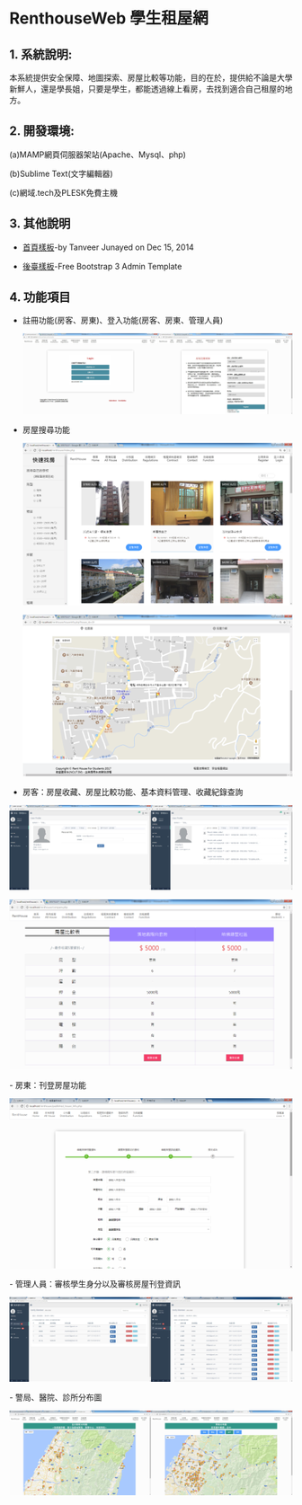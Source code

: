 # RenthouseWeb 學生租屋網

## 1. 系統說明:

本系統提供安全保障、地圖探索、房屋比較等功能，目的在於，提供給不論是大學新鮮人，還是學長姐，只要是學生，都能透過線上看房，去找到適合自己租屋的地方。

## 2. 開發環境:

(a)MAMP網頁伺服器架站(Apache、Mysql、php)

(b)Sublime Text(文字編輯器)

(c)網域.tech及PLESK免費主機

## 3. 其他說明

- [首頁樣板](
  https://dribbble.com/shots/1847266-Craigslist-Redesign?list=searches&tag=craigslist&offset=1)-by Tanveer Junayed  on Dec 15, 2014

- [後臺樣板](https://github.com/puikinsh/gentelella)-Free Bootstrap 3 Admin Template

## 4. 功能項目

- 註冊功能(房客、房東)、登入功能(房客、房東、管理人員)
  <p align="center"><img src="https://github.com/SUN06444/RenthouseWeb/blob/master/housepic/6.jpg"></p>
- 房屋搜尋功能
  <p align="center"><img src="https://github.com/SUN06444/RenthouseWeb/blob/master/housepic/1.png"></p>
   <p align="center"><img src="https://github.com/SUN06444/RenthouseWeb/blob/master/housepic/2.png"></p>
- 房客：房屋收藏、房屋比較功能、基本資料管理、收藏紀錄查詢
 <p align="center"><img src="https://github.com/SUN06444/RenthouseWeb/blob/master/housepic/3.jpg"></p>
  <p align="center"><img src="https://github.com/SUN06444/RenthouseWeb/blob/master/housepic/8.png"></p>
- 房東：刊登房屋功能
  <p align="center"><img src="https://github.com/SUN06444/RenthouseWeb/blob/master/housepic/13.png"></p>
- 管理人員：審核學生身分以及審核房屋刊登資訊
  <p align="center"><img src="https://github.com/SUN06444/RenthouseWeb/blob/master/housepic/4.jpg"></p>
- 警局、醫院、診所分布圖
  <p align="center"><img src="https://github.com/SUN06444/RenthouseWeb/blob/master/housepic/5.jpg"></p>
